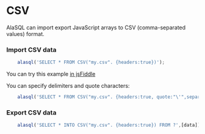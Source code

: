 # CSV

AlaSQL can import export JavaScript arrays to CSV (comma-separated values) format.

### Import CSV data
```js
    alasql('SELECT * FROM CSV("my.csv". {headers:true})');
```
You can try this example [in jsFiddle](http://jsfiddle.net/agershun/efmhcnu8/1/)

You can specify delimiters and quote characters:
```js
    alasql('SELECT * FROM CSV("my.csv". {headers:true, quote:"\'",separator:","})');
```

### Export CSV data
```js
    alasql('SELECT * INTO CSV("my.csv". {headers:true}) FROM ?',[data]);
```
